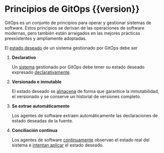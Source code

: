 # Principios de GitOps {{version}}

GitOps es un conjunto de principios para operar y gestionar sistemas de software.
Estos principios se derivan de las operaciones de software modernas, pero también están arraigados en las mejores prácticas preexistentes y ampliamente adoptadas.

El [estado deseado](./GLOSSARY_es.md#estado-deseado) de un sistema gestionado por GitOps debe ser

1. **Declarativo**

    Un [sistema](./GLOSSARY_es.md#sistema-de-software) gestionado por GitOps debe tener su estado deseado expresado [declarativamente](./GLOSSARY_es.md#descripción-declarativa).

2. **Versionado e inmutable**

    El estado deseado se [almacena](./GLOSSARY_es.md#almacenamiento-del-estado) de forma que garantice la inmutabilidad, el versionado y se conserve un historial de versiones completo.

3. **Se extrae automáticamente**

    Los agentes de software extraen automáticamente las declaraciones de estado deseadas de la fuente.

4. **Conciliación continua**

    Los agentes de software [continuamente](./GLOSSARY_es.md#continuo) observan el estado real del sistema e [intentan aplicar](./GLOSSARY_es.md#reconciliación) el estado deseado.